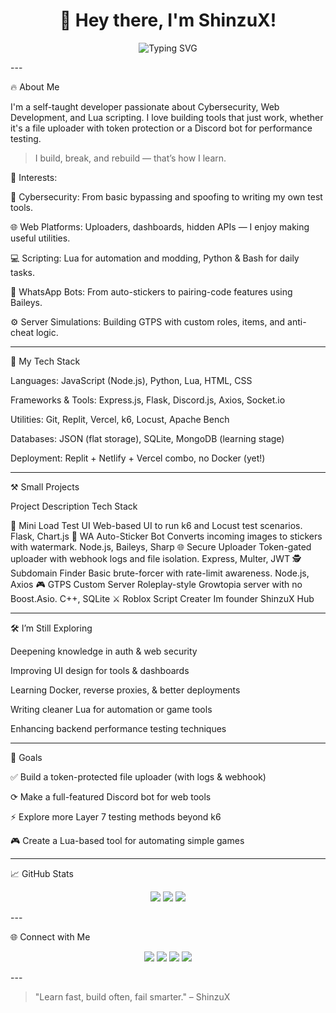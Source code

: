 <h1 align="center">👋 Hey there, I'm ShinzuX!</h1>
<p align="center">
  <img src="https://readme-typing-svg.herokuapp.com/?center=true&width=600&lines=Cybersecurity+Explorer;Web+Tool+Builder;Lua+Script+Tinkerer;Always+Learning+Something+New" alt="Typing SVG" />
</p>
---

🔥 About Me

I'm a self-taught developer passionate about Cybersecurity, Web Development, and Lua scripting. I love building tools that just work, whether it's a file uploader with token protection or a Discord bot for performance testing.

> I build, break, and rebuild — that’s how I learn.



🧠 Interests:

🔐 Cybersecurity: From basic bypassing and spoofing to writing my own test tools.

🌐 Web Platforms: Uploaders, dashboards, hidden APIs — I enjoy making useful utilities.

💻 Scripting: Lua for automation and modding, Python & Bash for daily tasks.

📱 WhatsApp Bots: From auto-stickers to pairing-code features using Baileys.

⚙️ Server Simulations: Building GTPS with custom roles, items, and anti-cheat logic.



---

🧙 My Tech Stack

Languages: JavaScript (Node.js), Python, Lua, HTML, CSS

Frameworks & Tools: Express.js, Flask, Discord.js, Axios, Socket.io

Utilities: Git, Replit, Vercel, k6, Locust, Apache Bench

Databases: JSON (flat storage), SQLite, MongoDB (learning stage)

Deployment: Replit + Netlify + Vercel combo, no Docker (yet!)



---

⚒️ Small Projects

Project	Description	Tech Stack

🧪 Mini Load Test UI	Web-based UI to run k6 and Locust test scenarios.	Flask, Chart.js
🤖 WA Auto-Sticker Bot	Converts incoming images to stickers with watermark.	Node.js, Baileys, Sharp
🌐 Secure Uploader	Token-gated uploader with webhook logs and file isolation.	Express, Multer, JWT
🕵️ Subdomain Finder	Basic brute-forcer with rate-limit awareness.	Node.js, Axios
🎮 GTPS Custom Server	Roleplay-style Growtopia server with no Boost.Asio.	C++, SQLite
⚔️ Roblox Script Creater Im founder ShinzuX Hub


---

🛠️ I’m Still Exploring

Deepening knowledge in auth & web security

Improving UI design for tools & dashboards

Learning Docker, reverse proxies, & better deployments

Writing cleaner Lua for automation or game tools

Enhancing backend performance testing techniques



---

🎯 Goals

✅ Build a token-protected file uploader (with logs & webhook)

⟳ Make a full-featured Discord bot for web tools

⚡ Explore more Layer 7 testing methods beyond k6

🎮 Create a Lua-based tool for automating simple games



---

📈 GitHub Stats

<p align="center">
  <img src="https://github-readme-stats.vercel.app/api?username=shimunax&show_icons=true&theme=tokyonight&count_private=true" />
  <img src="https://github-readme-streak-stats.herokuapp.com/?user=shimunax&theme=tokyonight" />
  <img src="https://github-readme-stats.vercel.app/api/top-langs/?username=shimunax&layout=compact&theme=tokyonight" />
</p>
---

🌐 Connect with Me

<p align="center">
  <a href="https://t.me/ShinzuXjack"><img src="https://img.shields.io/badge/Telegram-26A5E4?style=flat&logo=telegram&logoColor=white" /></a>
  <a href="https://discord.gg/EJkYJMt337"><img src="https://img.shields.io/badge/Discord-7289DA?style=flat&logo=discord&logoColor=white" /></a>
  <a href="https://linkedin.com/in/shimunax"><img src="https://img.shields.io/badge/LinkedIn-0077B5?style=flat&logo=linkedin&logoColor=white" /></a>
  <a href="#"><img src="https://img.shields.io/badge/Twitter-1DA1F2?style=flat&logo=twitter&logoColor=white" /></a>
</p>
---

> "Learn fast, build often, fail smarter." – ShinzuX



